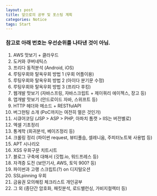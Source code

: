 ```yaml
---
layout: post
title: 앞으로의 공부 및 포스팅 계획
categories: Notice
tags: Start
---
```


### 참고로 아래 번호는 우선순위를 나타낸 것이 아님.

1. AWS 맛보기 + 클라우드
2. 도커와 쿠버네틱스
3. 프리다 동적분석 (Android, iOS)
4. 루팅우회와 탈옥우회 방법 1 (우회 어플이용)
5. 루팅우회와 탈옥우회 방법 2 (아이다 분기문 수정)
6. 루팅우회와 탈옥우회 방법 3 (프리다 후킹)
7. 웹개발 맛보기 (자바스프링, 자바스크립트 + 제이쿼리 에이젝스, 장고 등)
8. 앱개발 맛보기 (안드로이드 자바, 스위프트 등)
9. HTTP 헤더와 메소드 + RESTfulAPI
10. 버그헌팅 소개 (PoC까지는 여전히 멀은 것인가)
11. 시큐어코딩 (JSP > ASP > PHP, 아파치 톰캣 > IIS는 버전별로)
12. 엑셀 기초정리
13. 통계학 (회귀분석, 베이즈정리 등)
14. 크롤링 정리 (파이썬 request, 뷰티풀숩, 셀레니움, 주피터노트북 사용법 등)
15. APT 시나리오
16. XSS 우회구문 치트시트
17. 블로그 구축에 대해서 (깃헙.io, 워드프레스 등)
18. 자격증 도전 (보안기사, AWS, 토익 900? 등)
19. 파이썬과 고랭 스크립트(?) on 디지털오션
20. SSLpinning 우회
21. 금융권 모의해킹 체크리스트 개인공부
22. 그 외 (종단간 암호화, 패킷분석, 로드밸런싱, 가비지컬렉터 등)